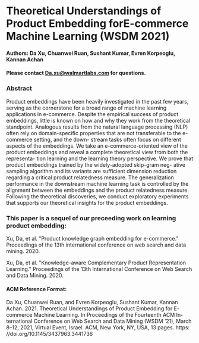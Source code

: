 # Theoretical Understandings of Product Embedding forE-commerce Machine Learning (WSDM 2021)

<!--#### -->
#### Authors: Da Xu, Chuanwei Ruan, Sushant Kumar, Evren Korpeoglu,  Kannan Achan
#### Please contact Da.xu@walmartlabs.com for questions.

### Abstract 

Product embeddings have been heavily investigated in the past few years, serving as the cornerstone for a broad range of machine learning applications in e-commerce. Despite the empirical success of product embeddings, little is known on how and why they work from the theoretical standpoint. Analogous results from the natural language processing (NLP) often rely on domain-specific properties that are not transferable to the e-commerce setting, and the down- stream tasks often focus on different aspects of the embeddings. We take an e-commerce-oriented view of the product embeddings and reveal a complete theoretical view from both the representa- tion learning and the learning theory perspective. We prove that product embeddings trained by the widely-adopted skip-gram neg- ative sampling algorithm and its variants are sufficient dimension reduction regarding a critical product relatedness measure. The generalization performance in the downstream machine learning task is controlled by the alignment between the embeddings and the product relatedness measure. Following the theoretical discoveries, we conduct exploratory experiments that supports our theoretical insights for the product embeddings.

### This paper is a sequel of our preceeding work on learning product embedding:

Xu, Da, et al. "Product knowledge graph embedding for e-commerce." Proceedings of the 13th international conference on web search and data mining. 2020.

Xu, Da, et al. "Knowledge-aware Complementary Product Representation Learning." Proceedings of the 13th International Conference on Web Search and Data Mining. 2020.

#### ACM Reference Format:

Da Xu, Chuanwei Ruan, and Evren Korpeoglu, Sushant Kumar, Kannan Achan. 2021. Theoretical Understandings of Product Embedding for E- commerce Machine Learning. In Proceedings of the Fourteenth ACM In- ternational Conference on Web Search and Data Mining (WSDM ’21), March 8–12, 2021, Virtual Event, Israel. ACM, New York, NY, USA, 13 pages. https: //doi.org/10.1145/3437963.3441736

